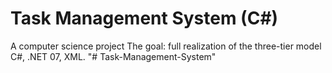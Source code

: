 # Task Management System (C#)

A computer science project
The goal: full realization of the three-tier model
  C#, .NET 07, XML.
"# Task-Management-System" 
